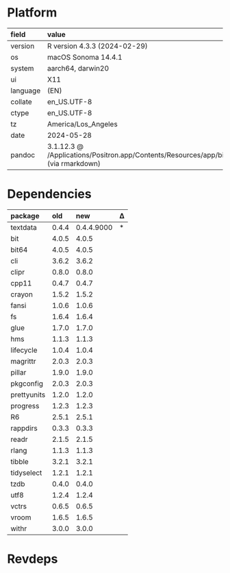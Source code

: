 # Platform

|field    |value                                                                                    |
|:--------|:----------------------------------------------------------------------------------------|
|version  |R version 4.3.3 (2024-02-29)                                                             |
|os       |macOS Sonoma 14.4.1                                                                      |
|system   |aarch64, darwin20                                                                        |
|ui       |X11                                                                                      |
|language |(EN)                                                                                     |
|collate  |en_US.UTF-8                                                                              |
|ctype    |en_US.UTF-8                                                                              |
|tz       |America/Los_Angeles                                                                      |
|date     |2024-05-28                                                                               |
|pandoc   |3.1.12.3 @ /Applications/Positron.app/Contents/Resources/app/bin/pandoc/ (via rmarkdown) |

# Dependencies

|package     |old   |new        |Δ  |
|:-----------|:-----|:----------|:--|
|textdata    |0.4.4 |0.4.4.9000 |*  |
|bit         |4.0.5 |4.0.5      |   |
|bit64       |4.0.5 |4.0.5      |   |
|cli         |3.6.2 |3.6.2      |   |
|clipr       |0.8.0 |0.8.0      |   |
|cpp11       |0.4.7 |0.4.7      |   |
|crayon      |1.5.2 |1.5.2      |   |
|fansi       |1.0.6 |1.0.6      |   |
|fs          |1.6.4 |1.6.4      |   |
|glue        |1.7.0 |1.7.0      |   |
|hms         |1.1.3 |1.1.3      |   |
|lifecycle   |1.0.4 |1.0.4      |   |
|magrittr    |2.0.3 |2.0.3      |   |
|pillar      |1.9.0 |1.9.0      |   |
|pkgconfig   |2.0.3 |2.0.3      |   |
|prettyunits |1.2.0 |1.2.0      |   |
|progress    |1.2.3 |1.2.3      |   |
|R6          |2.5.1 |2.5.1      |   |
|rappdirs    |0.3.3 |0.3.3      |   |
|readr       |2.1.5 |2.1.5      |   |
|rlang       |1.1.3 |1.1.3      |   |
|tibble      |3.2.1 |3.2.1      |   |
|tidyselect  |1.2.1 |1.2.1      |   |
|tzdb        |0.4.0 |0.4.0      |   |
|utf8        |1.2.4 |1.2.4      |   |
|vctrs       |0.6.5 |0.6.5      |   |
|vroom       |1.6.5 |1.6.5      |   |
|withr       |3.0.0 |3.0.0      |   |

# Revdeps

